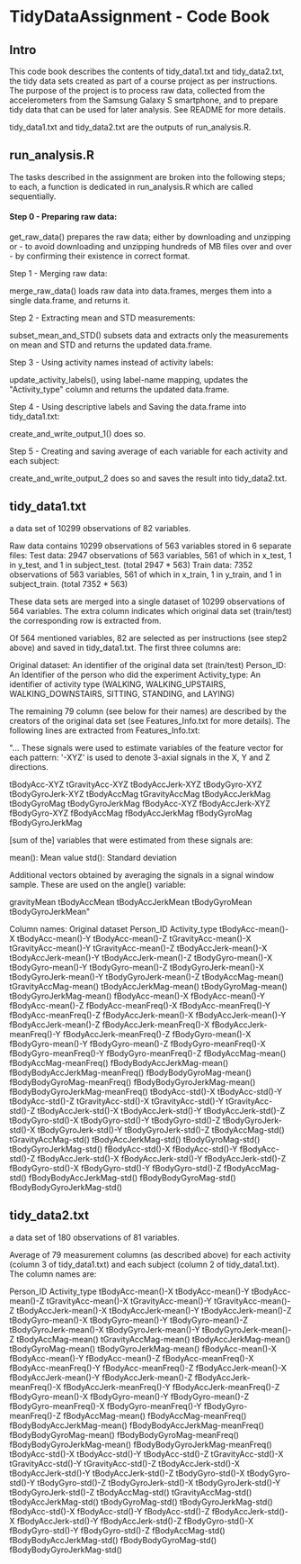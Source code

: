 TidyDataAssignment - Code Book
==================

Intro
------------------

This code book describes the contents of tidy_data1.txt and tidy_data2.txt, the tidy data sets created as part of a course project as per instructions. The purpose of the project is to process raw data, collected from the accelerometers from the Samsung Galaxy S smartphone, and to prepare tidy data that can be used for later analysis. See README for more details.

tidy_data1.txt and tidy_data2.txt are the outputs of run_analysis.R.

run_analysis.R
-------------------

The tasks described in the assignment are broken into the following steps; to each, a function is dedicated in run_analysis.R which are called sequentially. 

#### Step 0 - Preparing raw data:

get_raw_data() prepares the raw data; either by downloading and unzipping or - to avoid downloading and unzipping hundreds of MB files over and over - by confirming their existence in correct format.
  
  
Step 1 - Merging raw data: 

merge_raw_data() loads raw data into data.frames, merges them into a single data.frame, and returns it.
  
  
Step 2 - Extracting mean and STD measurements:

subset_mean_and_STD() subsets data and extracts only the measurements on mean and STD and returns the updated data.frame.
  
  
Step 3 - Using activity names instead of activity labels:

update_activity_labels(), using label-name mapping, updates the "Activity_type" column and returns the updated data.frame.
  
  
Step 4 - Using descriptive labels and Saving the data.frame into tidy_data1.txt:

create_and_write_output_1() does so.
  
  
Step 5 - Creating and saving average of each variable for each activity and each subject: 

create_and_write_output_2 does so and saves the result into tidy_data2.txt.


tidy_data1.txt 
------------------
a data set of 10299 observations of 82 variables.

Raw data contains 10299 observations of 563 variables stored in 6 separate files:
Test data: 2947 observations of 563 variables, 561 of which in x_test, 1 in y_test, and 1 in subject_test. (total 2947 * 563)
Train data: 7352 observations of 563 variables, 561 of which in x_train, 1 in y_train, and 1 in subject_train. (total 7352 * 563)

These data sets are merged into a single dataset of 10299 observations of 564 variables. The extra column indicates which original data set (train/test) the corresponding row is extracted from.

Of 564 mentioned variables, 82 are selected as per instructions (see step2 above) and saved in tidy_data1.txt. The first three columns are:

Original dataset: An identifier of the original data set (train/test)
Person_ID: An Identifier of the person who did the experiment
Activity_type: An identifier of activity type (WALKING, WALKING_UPSTAIRS, WALKING_DOWNSTAIRS, SITTING, STANDING, and LAYING)

The remaining 79 column (see below for their names) are described by the creators of the original data set (see Features_Info.txt for more details). The following lines are extracted from Features_Info.txt:

"... These signals were used to estimate variables of the feature vector for each pattern:  '-XYZ' is used to denote 3-axial signals in the X, Y and Z directions.

tBodyAcc-XYZ
tGravityAcc-XYZ
tBodyAccJerk-XYZ
tBodyGyro-XYZ
tBodyGyroJerk-XYZ
tBodyAccMag
tGravityAccMag
tBodyAccJerkMag
tBodyGyroMag
tBodyGyroJerkMag
fBodyAcc-XYZ
fBodyAccJerk-XYZ
fBodyGyro-XYZ
fBodyAccMag
fBodyAccJerkMag
fBodyGyroMag
fBodyGyroJerkMag

[sum of the] variables that were estimated from these signals are: 

mean(): Mean value
std(): Standard deviation

Additional vectors obtained by averaging the signals in a signal window sample. These are used on the angle() variable:

gravityMean
tBodyAccMean
tBodyAccJerkMean
tBodyGyroMean
tBodyGyroJerkMean"

Column names:
Original dataset
Person_ID
Activity_type
tBodyAcc-mean()-X
tBodyAcc-mean()-Y
tBodyAcc-mean()-Z
tGravityAcc-mean()-X
tGravityAcc-mean()-Y
tGravityAcc-mean()-Z
tBodyAccJerk-mean()-X
tBodyAccJerk-mean()-Y
tBodyAccJerk-mean()-Z
tBodyGyro-mean()-X
tBodyGyro-mean()-Y
tBodyGyro-mean()-Z
tBodyGyroJerk-mean()-X
tBodyGyroJerk-mean()-Y
tBodyGyroJerk-mean()-Z
tBodyAccMag-mean()
tGravityAccMag-mean()
tBodyAccJerkMag-mean()
tBodyGyroMag-mean()
tBodyGyroJerkMag-mean()
fBodyAcc-mean()-X
fBodyAcc-mean()-Y
fBodyAcc-mean()-Z
fBodyAcc-meanFreq()-X
fBodyAcc-meanFreq()-Y
fBodyAcc-meanFreq()-Z
fBodyAccJerk-mean()-X
fBodyAccJerk-mean()-Y
fBodyAccJerk-mean()-Z
fBodyAccJerk-meanFreq()-X
fBodyAccJerk-meanFreq()-Y
fBodyAccJerk-meanFreq()-Z
fBodyGyro-mean()-X
fBodyGyro-mean()-Y
fBodyGyro-mean()-Z
fBodyGyro-meanFreq()-X
fBodyGyro-meanFreq()-Y
fBodyGyro-meanFreq()-Z
fBodyAccMag-mean()
fBodyAccMag-meanFreq()
fBodyBodyAccJerkMag-mean()
fBodyBodyAccJerkMag-meanFreq()
fBodyBodyGyroMag-mean()
fBodyBodyGyroMag-meanFreq()
fBodyBodyGyroJerkMag-mean()
fBodyBodyGyroJerkMag-meanFreq()
tBodyAcc-std()-X
tBodyAcc-std()-Y
tBodyAcc-std()-Z
tGravityAcc-std()-X
tGravityAcc-std()-Y
tGravityAcc-std()-Z
tBodyAccJerk-std()-X
tBodyAccJerk-std()-Y
tBodyAccJerk-std()-Z
tBodyGyro-std()-X
tBodyGyro-std()-Y
tBodyGyro-std()-Z
tBodyGyroJerk-std()-X
tBodyGyroJerk-std()-Y
tBodyGyroJerk-std()-Z
tBodyAccMag-std()
tGravityAccMag-std()
tBodyAccJerkMag-std()
tBodyGyroMag-std()
tBodyGyroJerkMag-std()
fBodyAcc-std()-X
fBodyAcc-std()-Y
fBodyAcc-std()-Z
fBodyAccJerk-std()-X
fBodyAccJerk-std()-Y
fBodyAccJerk-std()-Z
fBodyGyro-std()-X
fBodyGyro-std()-Y
fBodyGyro-std()-Z
fBodyAccMag-std()
fBodyBodyAccJerkMag-std()
fBodyBodyGyroMag-std()
fBodyBodyGyroJerkMag-std()


tidy_data2.txt 
------------------

a data set of 180 observations of 81 variables.

Average of 79 measurement columns (as described above) for each activity (column 3 of tidy_data1.txt) and each subject (column 2 of tidy_data1.txt). 
The column names are:

Person_ID
Activity_type
tBodyAcc-mean()-X
tBodyAcc-mean()-Y
tBodyAcc-mean()-Z
tGravityAcc-mean()-X
tGravityAcc-mean()-Y
tGravityAcc-mean()-Z
tBodyAccJerk-mean()-X
tBodyAccJerk-mean()-Y
tBodyAccJerk-mean()-Z
tBodyGyro-mean()-X
tBodyGyro-mean()-Y
tBodyGyro-mean()-Z
tBodyGyroJerk-mean()-X
tBodyGyroJerk-mean()-Y
tBodyGyroJerk-mean()-Z
tBodyAccMag-mean()
tGravityAccMag-mean()
tBodyAccJerkMag-mean()
tBodyGyroMag-mean()
tBodyGyroJerkMag-mean()
fBodyAcc-mean()-X
fBodyAcc-mean()-Y
fBodyAcc-mean()-Z
fBodyAcc-meanFreq()-X
fBodyAcc-meanFreq()-Y
fBodyAcc-meanFreq()-Z
fBodyAccJerk-mean()-X
fBodyAccJerk-mean()-Y
fBodyAccJerk-mean()-Z
fBodyAccJerk-meanFreq()-X
fBodyAccJerk-meanFreq()-Y
fBodyAccJerk-meanFreq()-Z
fBodyGyro-mean()-X
fBodyGyro-mean()-Y
fBodyGyro-mean()-Z
fBodyGyro-meanFreq()-X
fBodyGyro-meanFreq()-Y
fBodyGyro-meanFreq()-Z
fBodyAccMag-mean()
fBodyAccMag-meanFreq()
fBodyBodyAccJerkMag-mean()
fBodyBodyAccJerkMag-meanFreq()
fBodyBodyGyroMag-mean()
fBodyBodyGyroMag-meanFreq()
fBodyBodyGyroJerkMag-mean()
fBodyBodyGyroJerkMag-meanFreq()
tBodyAcc-std()-X
tBodyAcc-std()-Y
tBodyAcc-std()-Z
tGravityAcc-std()-X
tGravityAcc-std()-Y
tGravityAcc-std()-Z
tBodyAccJerk-std()-X
tBodyAccJerk-std()-Y
tBodyAccJerk-std()-Z
tBodyGyro-std()-X
tBodyGyro-std()-Y
tBodyGyro-std()-Z
tBodyGyroJerk-std()-X
tBodyGyroJerk-std()-Y
tBodyGyroJerk-std()-Z
tBodyAccMag-std()
tGravityAccMag-std()
tBodyAccJerkMag-std()
tBodyGyroMag-std()
tBodyGyroJerkMag-std()
fBodyAcc-std()-X
fBodyAcc-std()-Y
fBodyAcc-std()-Z
fBodyAccJerk-std()-X
fBodyAccJerk-std()-Y
fBodyAccJerk-std()-Z
fBodyGyro-std()-X
fBodyGyro-std()-Y
fBodyGyro-std()-Z
fBodyAccMag-std()
fBodyBodyAccJerkMag-std()
fBodyBodyGyroMag-std()
fBodyBodyGyroJerkMag-std()
